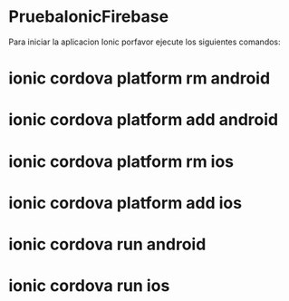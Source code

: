 # PruebaIonicFirebase
Para iniciar la aplicacion Ionic porfavor ejecute los siguientes comandos:
# ionic cordova platform rm android
# ionic cordova platform add android
# ionic cordova platform rm ios
# ionic cordova platform add ios
# ionic cordova run android
# ionic cordova run ios
